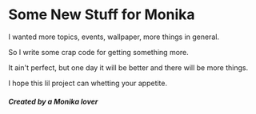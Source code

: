 # Some New Stuff for Monika

I wanted more topics, events, wallpaper, more things in general.

So I write some crap code for getting something more.

It ain't perfect, but one day it will be better and there will be more things.

I hope this lil project can whetting your appetite.

##### Created by a Monika lover
